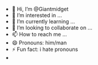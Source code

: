 - 👋 Hi, I’m @Giantmidget
- 👀 I’m interested in ...
- 🌱 I’m currently learning ...
- 💞️ I’m looking to collaborate on ...
- 📫 How to reach me ...
- 😄 Pronouns: him/man
- ⚡ Fun fact: i hate pronouns
- 

<!---
Giantmidget/Giantmidget is a ✨ special ✨ repository because its `README.md` (this file) appears on your GitHub profile.
You can click the Preview link to take a look at your changes.
--->
